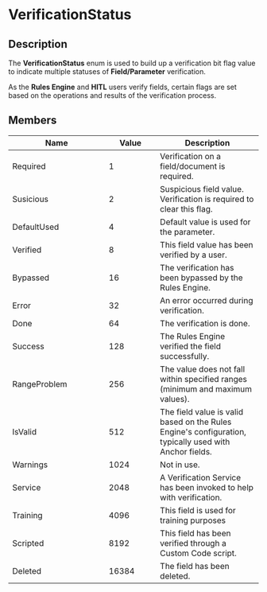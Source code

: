 # VerificationStatus

## Description

The **VerificationStatus** enum is used to build up a verification bit flag value to indicate multiple statuses of **Field/Parameter** verification.

As the **Rules Engine** and **HITL** users verify fields, certain flags are set based on the operations and results of the verification process.

## Members

<table><thead><tr><th width="178.33333333333331">Name</th><th width="87" data-type="number">Value</th><th>Description</th></tr></thead><tbody><tr><td>Required</td><td>1</td><td>Verification on a field/document is required.</td></tr><tr><td>Susicious</td><td>2</td><td>Suspicious field value. Verification is required to clear this flag.</td></tr><tr><td>DefaultUsed</td><td>4</td><td>Default value is used for the parameter.</td></tr><tr><td>Verified</td><td>8</td><td>This field value has been verified by a user.</td></tr><tr><td>Bypassed</td><td>16</td><td>The verification has been bypassed by the Rules Engine.</td></tr><tr><td>Error</td><td>32</td><td>An error occurred during verification.</td></tr><tr><td>Done</td><td>64</td><td>The verification is done.</td></tr><tr><td>Success</td><td>128</td><td>The Rules Engine verified the field successfully.</td></tr><tr><td>RangeProblem</td><td>256</td><td>The value does not fall within specified ranges (minimum and maximum values).</td></tr><tr><td>IsValid</td><td>512</td><td>The field value is valid based on the Rules Engine's configuration, typically used with Anchor fields.</td></tr><tr><td>Warnings</td><td>1024</td><td>Not in use.</td></tr><tr><td>Service</td><td>2048</td><td>A Verification Service has been invoked to help with verification.</td></tr><tr><td>Training</td><td>4096</td><td>This field is used for training purposes</td></tr><tr><td>Scripted</td><td>8192</td><td>This field has been verified through a Custom Code script.</td></tr><tr><td>Deleted</td><td>16384</td><td>The field has been deleted.</td></tr></tbody></table>
